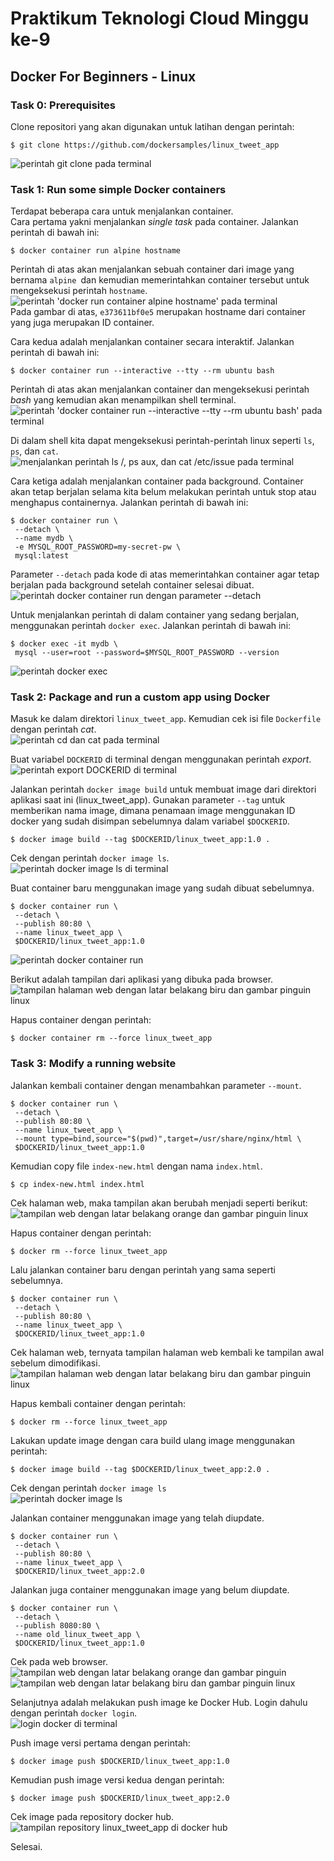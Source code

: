 # Praktikum Teknologi Cloud Minggu ke-9
## Docker For Beginners - Linux
### Task 0: Prerequisites
Clone repositori yang akan digunakan untuk latihan dengan perintah:  
```
$ git clone https://github.com/dockersamples/linux_tweet_app
```
![perintah git clone pada terminal](./01-clone-repository.png)  
  
### Task 1: Run some simple Docker containers
Terdapat beberapa cara untuk menjalankan container.  
Cara pertama yakni menjalankan *single task* pada container. Jalankan perintah di bawah ini:  
```
$ docker container run alpine hostname
```
Perintah di atas akan menjalankan sebuah container dari image yang bernama `alpine `dan kemudian memerintahkan container tersebut untuk mengeksekusi perintah `hostname`.  
![perintah 'docker run container alpine hostname' pada terminal](./02-docker-run-single-task.png)  
Pada gambar di atas, `e373611bf0e5` merupakan hostname dari container yang juga merupakan ID container.  
  
Cara kedua adalah menjalankan container secara interaktif. Jalankan perintah di bawah ini:  
```
$ docker container run --interactive --tty --rm ubuntu bash
```
Perintah di atas akan menjalankan container dan mengeksekusi perintah *bash* yang kemudian akan menampilkan shell terminal.  
![perintah 'docker container run --interactive --tty --rm ubuntu bash' pada terminal](./03-docker-run-interactive.png)  
  
Di dalam shell kita dapat mengeksekusi perintah-perintah linux seperti `ls`, `ps`, dan `cat`.  
![menjalankan perintah ls /, ps aux, dan cat /etc/issue pada terminal](./04-execute-command.png)  
  
Cara ketiga adalah menjalankan container pada background. Container akan tetap berjalan selama kita belum melakukan perintah untuk stop atau menghapus containernya. Jalankan perintah di bawah ini:  
```
$ docker container run \
 --detach \
 --name mydb \
 -e MYSQL_ROOT_PASSWORD=my-secret-pw \
 mysql:latest
```
Parameter `--detach` pada kode di atas memerintahkan container agar tetap berjalan pada background setelah container selesai dibuat.  
![perintah docker container run dengan parameter --detach](./05-docker-container-detach.png)  
  
Untuk menjalankan perintah di dalam container yang sedang berjalan, menggunakan perintah `docker exec`. Jalankan perintah di bawah ini:  
```
$ docker exec -it mydb \
 mysql --user=root --password=$MYSQL_ROOT_PASSWORD --version
```
![perintah docker exec](./06-docker-exec.png)  
  
### Task 2: Package and run a custom app using Docker
Masuk ke dalam direktori `linux_tweet_app`. Kemudian cek isi file `Dockerfile` dengan perintah *cat*.  
![perintah cd dan cat pada terminal](./07-enter-directory.png)  
  
Buat variabel `DOCKERID` di terminal dengan menggunakan perintah *export*.  
![perintah export DOCKERID di terminal](./08-export-dockerid.png)  
  
Jalankan perintah `docker image build` untuk membuat image dari direktori aplikasi saat ini (linux_tweet_app). Gunakan parameter `--tag` untuk memberikan nama image, dimana penamaan image menggunakan ID docker yang sudah disimpan sebelumnya dalam variabel `$DOCKERID`.  
```
$ docker image build --tag $DOCKERID/linux_tweet_app:1.0 .
```
Cek dengan perintah `docker image ls`.  
![perintah docker image ls di terminal](./09-docker-image-ls.png)  
  
Buat container baru menggunakan image yang sudah dibuat sebelumnya.  
```
$ docker container run \
 --detach \
 --publish 80:80 \
 --name linux_tweet_app \
 $DOCKERID/linux_tweet_app:1.0
```
![perintah docker container run](./10-docker-container-run.png)  
  
Berikut adalah tampilan dari aplikasi yang dibuka pada browser.  
![tampilan halaman web dengan latar belakang biru dan gambar pinguin linux](./11-linux-tweet-app.png)  
  
Hapus container dengan perintah:  
```
$ docker container rm --force linux_tweet_app
```
  
### Task 3: Modify a running website
Jalankan kembali container dengan menambahkan parameter `--mount`.  
```
$ docker container run \
 --detach \
 --publish 80:80 \
 --name linux_tweet_app \
 --mount type=bind,source="$(pwd)",target=/usr/share/nginx/html \
 $DOCKERID/linux_tweet_app:1.0
```

Kemudian copy file `index-new.html` dengan nama `index.html`.  
```
$ cp index-new.html index.html
```

Cek halaman web, maka tampilan akan berubah menjadi seperti berikut:  
![tampilan web dengan latar belakang orange dan gambar pinguin linux](./12-linux-tweet-app-modified.png)  
  
Hapus container dengan perintah:  
```
$ docker rm --force linux_tweet_app
```
  
Lalu jalankan container baru dengan perintah yang sama seperti sebelumnya.  
```
$ docker container run \
 --detach \
 --publish 80:80 \
 --name linux_tweet_app \
 $DOCKERID/linux_tweet_app:1.0
```

Cek halaman web, ternyata tampilan halaman web kembali ke tampilan awal sebelum dimodifikasi.  
![tampilan halaman web dengan latar belakang biru dan gambar pinguin linux](./11-linux-tweet-app.png)  
  
Hapus kembali container dengan perintah:  
```
$ docker rm --force linux_tweet_app
```
  
Lakukan update image dengan cara build ulang image menggunakan perintah:  
```
$ docker image build --tag $DOCKERID/linux_tweet_app:2.0 .
```
  
Cek dengan perintah `docker image ls`  
![perintah docker image ls](./13-docker-build-image.png)  
  
Jalankan container menggunakan image yang telah diupdate.  
```
$ docker container run \
 --detach \
 --publish 80:80 \
 --name linux_tweet_app \
 $DOCKERID/linux_tweet_app:2.0
```

Jalankan juga container menggunakan image yang belum diupdate.  
```
$ docker container run \
 --detach \
 --publish 8080:80 \
 --name old_linux_tweet_app \
 $DOCKERID/linux_tweet_app:1.0
```

Cek pada web browser.  
![tampilan web dengan latar belakang orange dan gambar pinguin](./12-linux-tweet-app-modified.png)  
![tampilan web dengan latar belakang biru dan gambar pinguin linux](./11-linux-tweet-app.png)  

Selanjutnya adalah melakukan push image ke Docker Hub. Login dahulu dengan perintah `docker login`.  
![login docker di terminal](./14-docker-login.png)  
  
Push image versi pertama dengan perintah:  
```
$ docker image push $DOCKERID/linux_tweet_app:1.0
```

Kemudian push image versi kedua dengan perintah:  
```
$ docker image push $DOCKERID/linux_tweet_app:2.0
```
  
Cek image pada repository docker hub.  
![tampilan repository linux_tweet_app di docker hub](./15-image-docker-hub.png)  
  
Selesai.